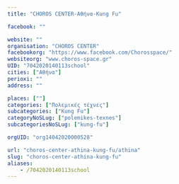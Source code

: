 ```yaml
---
title: "CHOROS CENTER-Αθήνα-Kung Fu"

facebook: ""

website: ""
organisation: "CHOROS CENTER"
facebookorg: "https://www.facebook.com/Chorosspace/"
websiteorg: "www.choros-space.gr"
UID: "7042020140113school"
cities: ["Αθήνα"]
perioxi: ""
address: ""

places: [""]
categories: ["Πολεμικές τέχνες"]
subcategories: ["Kung Fu"]
categoryNoSLug: ["polemikes-texnes"]
subcategoriesNoSLug: ["kung-fu"]

orgUID: "org14042020000528"

url: "choros-center-athina-kung-fu/athina"
slug: "choros-center-athina-kung-fu"
aliases:
    - /7042020140113school
---
```





